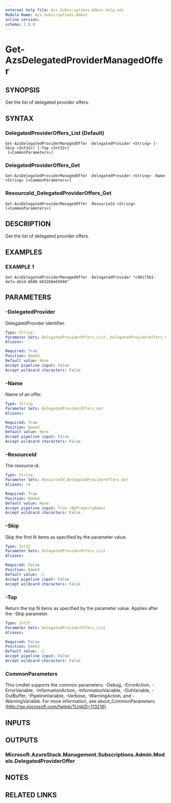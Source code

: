 ```yaml
---
external help file: Azs.Subscriptions.Admin-help.xml
Module Name: Azs.Subscriptions.Admin
online version:
schema: 2.0.0
---
```


# Get-AzsDelegatedProviderManagedOffer

## SYNOPSIS
Get the list of delegated provider offers.

## SYNTAX

### DelegatedProviderOffers_List (Default)
```
Get-AzsDelegatedProviderManagedOffer -DelegatedProvider <String> [-Skip <Int32>] [-Top <Int32>]
 [<CommonParameters>]
```

### DelegatedProviderOffers_Get
```
Get-AzsDelegatedProviderManagedOffer -DelegatedProvider <String> -Name <String> [<CommonParameters>]
```

### ResourceId_DelegatedProviderOffers_Get
```
Get-AzsDelegatedProviderManagedOffer -ResourceId <String> [<CommonParameters>]
```

## DESCRIPTION
Get the list of delegated provider offers.

## EXAMPLES

### EXAMPLE 1
```
Get-AzsDelegatedProviderManagedOffer -DelegatedProvider "c90173b1-de7a-4b1d-8600-b832b0e65946"
```

## PARAMETERS

### -DelegatedProvider
DelegatedProvider identifier.

```yaml
Type: String
Parameter Sets: DelegatedProviderOffers_List, DelegatedProviderOffers_Get
Aliases:

Required: True
Position: Named
Default value: None
Accept pipeline input: False
Accept wildcard characters: False
```

### -Name
Name of an offer.

```yaml
Type: String
Parameter Sets: DelegatedProviderOffers_Get
Aliases:

Required: True
Position: Named
Default value: None
Accept pipeline input: False
Accept wildcard characters: False
```

### -ResourceId
The resource id.

```yaml
Type: String
Parameter Sets: ResourceId_DelegatedProviderOffers_Get
Aliases: id

Required: True
Position: Named
Default value: None
Accept pipeline input: True (ByPropertyName)
Accept wildcard characters: False
```

### -Skip
Skip the first N items as specified by the parameter value.

```yaml
Type: Int32
Parameter Sets: DelegatedProviderOffers_List
Aliases:

Required: False
Position: Named
Default value: -1
Accept pipeline input: False
Accept wildcard characters: False
```

### -Top
Return the top N items as specified by the parameter value.
Applies after the -Skip parameter.

```yaml
Type: Int32
Parameter Sets: DelegatedProviderOffers_List
Aliases:

Required: False
Position: Named
Default value: -1
Accept pipeline input: False
Accept wildcard characters: False
```

### CommonParameters
This cmdlet supports the common parameters: -Debug, -ErrorAction, -ErrorVariable, -InformationAction, -InformationVariable, -OutVariable, -OutBuffer, -PipelineVariable, -Verbose, -WarningAction, and -WarningVariable.
For more information, see about_CommonParameters (http://go.microsoft.com/fwlink/?LinkID=113216).

## INPUTS

## OUTPUTS

### Microsoft.AzureStack.Management.Subscriptions.Admin.Models.DelegatedProviderOffer

## NOTES

## RELATED LINKS
